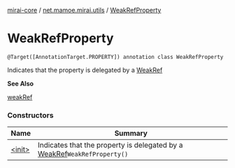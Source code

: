 [mirai-core](../../index.md) / [net.mamoe.mirai.utils](../index.md) / [WeakRefProperty](./index.md)

# WeakRefProperty

`@Target([AnnotationTarget.PROPERTY]) annotation class WeakRefProperty`

Indicates that the property is delegated by a [WeakRef](../-weak-ref/index.md)

**See Also**

[weakRef](../weak-ref.md)

### Constructors

| Name | Summary |
|---|---|
| [&lt;init&gt;](-init-.md) | Indicates that the property is delegated by a [WeakRef](../-weak-ref/index.md)`WeakRefProperty()` |
